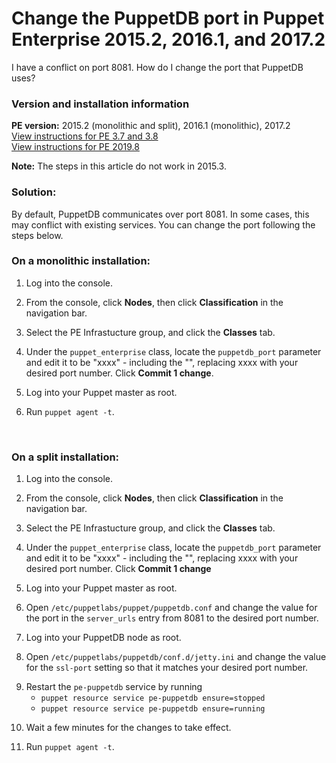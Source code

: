 # Change the PuppetDB port in Puppet Enterprise 2015.2, 2016.1, and 2017.2
<p>I have a conflict on port 8081. How do I change the port that PuppetDB uses?</p>
<h3 id="version-and-installation-information">Version and installation information</h3>
<p><strong>PE version:</strong> 2015.2 (monolithic and split), 2016.1 (monolithic), 2017.2<br><a href="https://support.puppet.com/hc/en-us/articles/207360828">View instructions for PE 3.7 and 3.8<br></a><a href="https://support.puppet.com/hc/en-us/articles/360015641293">View instructions for PE 2019.8</a></p>
<p><strong>Note:</strong> The steps in this article do not work in 2015.3.</p>
<h3 id="solution">Solution:</h3>
<p>By default, PuppetDB communicates over port 8081. In some cases, this may conflict with existing services. You can change the port following the steps below.</p>
<h3 id="on-a-monolithic-installation">On a monolithic installation:</h3>
<ol style="list-style-type: decimal;">
<li>
<p>Log into the console.</p>
</li>
<li>
<p>From the console, click <strong>Nodes</strong>, then click <strong>Classification</strong> in the navigation bar.</p>
</li>
<li>
<p>Select the PE Infrastucture group, and click the <strong>Classes</strong> tab.</p>
</li>
<li>
<p>Under the <code>puppet_enterprise</code> class, locate the <code>puppetdb_port</code> parameter and edit it to be "xxxx" - including the "", replacing xxxx with your desired port number. Click <strong>Commit 1 change</strong>.</p>
</li>
<li>
<p>Log into your Puppet master as root.</p>
</li>
<li>
<p>Run <code>puppet agent -t</code>.</p>
</li>
</ol>
<p> </p>
<h3 id="on-a-split-installation">On a split installation:</h3>
<ol style="list-style-type: decimal;">
<li>
<p>Log into the console.</p>
</li>
<li>
<p>From the console, click <strong>Nodes</strong>, then click <strong>Classification</strong> in the navigation bar.</p>
</li>
<li>
<p>Select the PE Infrastucture group, and click the <strong>Classes</strong> tab.</p>
</li>
<li>
<p>Under the <code>puppet_enterprise</code> class, locate the <code>puppetdb_port</code> parameter and edit it to be "xxxx" - including the "", replacing xxxx with your desired port number. Click <strong>Commit 1 change</strong></p>
</li>
<li>
<p>Log into your Puppet master as root.</p>
</li>
<li>
<p>Open <code>/etc/puppetlabs/puppet/puppetdb.conf</code> and change the value for the port in the <code>server_urls</code> entry from 8081 to the desired port number.</p>
</li>
<li>
<p>Log into your PuppetDB node as root.</p>
</li>
<li>
<p>Open <code>/etc/puppetlabs/puppetdb/conf.d/jetty.ini</code> and change the value for the <code>ssl-port</code> setting so that it matches your desired port number.</p>
</li>
<li>Restart the <code>pe-puppetdb</code> service by running
<ul>
<li><code>puppet resource service pe-puppetdb ensure=stopped</code></li>
<li><code>puppet resource service pe-puppetdb ensure=running</code></li>
</ul>
</li>
<li>
<p>Wait a few minutes for the changes to take effect.</p>
</li>
<li>
<p>Run <code>puppet agent -t</code>.</p>
</li>
</ol>
